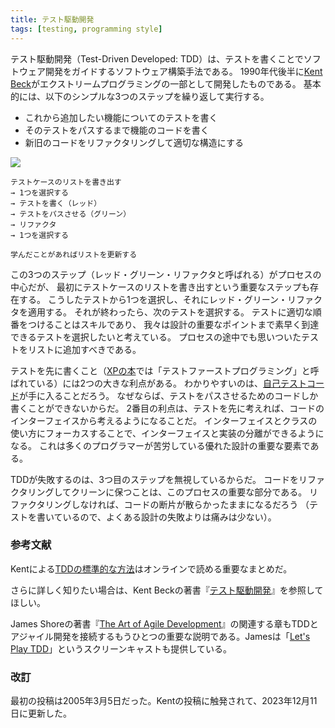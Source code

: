 ```yaml
---
title: テスト駆動開発
tags: [testing, programming style]
---
```


<!-- Test-Driven Development (TDD) is a technique for building software 
 !-- 	that guides software development by writing tests. It was developed by Kent Beck in the late 1990's as part of Extreme Programming. In essence we follow three simple steps repeatedly: -->
テスト駆動開発（Test-Driven Developed: TDD）は、テストを書くことでソフトウェア開発をガイドするソフトウェア構築手法である。
1990年代後半に[Kent Beck](https://substack.com/@kentbeck)がエクストリームプログラミングの一部として開発したものである。
基本的には、以下のシンプルな3つのステップを繰り返して実行する。

<!-- Write a test for the next bit of functionality you want to add.
 !-- Write the functional code until the test passes.
 !-- Refactor both new and old code to make it well structured. -->
* これから追加したい機能についてのテストを書く
* そのテストをパスするまで機能のコードを書く
* 新旧のコードをリファクタリングして適切な構造にする

![](https://martinfowler.com/bliki/images/test-driven-development/card.png)

```
テストケースのリストを書き出す
→ 1つを選択する
→ テストを書く（レッド）
→ テストをパスさせる（グリーン）
→ リファクタ
→ 1つを選択する

学んだことがあればリストを更新する
```

<!-- Although these three steps, often summarized as Red - Green - Refactor,
 !-- 	are the heart of the process, 
 !-- there's also a vital initial step
 !-- 	where we write out a list of test cases first.  -->
<!-- We then pick one of these tests, 
 !-- 	apply red-green-refactor to it, 
 !-- 	and once we're done pick the next.  -->
<!-- Sequencing the tests properly is a skill, 
 !-- we want to pick tests
 !-- 	that drive us quickly to the salient points in the design.  -->
<!-- During the process 
 !-- 	we should add more tests to our lists as they occur to us. -->

この3つのステップ（レッド・グリーン・リファクタと呼ばれる）がプロセスの中心だが、
最初にテストケースのリストを書き出すという重要なステップも存在する。
こうしたテストから1つを選択し、それにレッド・グリーン・リファクタを適用する。
それが終わったら、次のテストを選択する。
テストに適切な順番をつけることはスキルであり、
我々は設計の重要なポイントまで素早く到達できるテストを選択したいと考えている。
プロセスの途中でも思いついたテストをリストに追加すべきである。

<!-- Writing the test first, what XPE2 calls Test-First Programming, provides two main benefits. 
 !-- Most obviously it's a way to get SelfTestingCode, 
 !-- since we can only write some functional code in response to making a test pass. -->
<!-- The second benefit is that thinking about the test first 
 !-- 	forces us to think about the interface to the code first.  -->
<!-- This focus on interface and how you use a class helps us separate interface from implementation, a key element of good design that many programmers struggle with. -->

テストを先に書くこと（[XPの本](https://www.amazon.co.jp/dp/B012UWOLOQ/)では「テストファーストプログラミング」と呼ばれている）には2つの大きな利点がある。
わかりやすいのは、[自己テストコード](/SelfTestingCode)が手に入ることだろう。
なぜならば、テストをパスさせるためのコードしか書くことができないからだ。
2番目の利点は、テストを先に考えれば、コードのインターフェイスから考えるようになることだ。
インターフェイスとクラスの使い方にフォーカスすることで、インターフェイスと実装の分離ができるようになる。
これは多くのプログラマーが苦労している優れた設計の重要な要素である。

<!-- The most common way that I hear to screw up TDD is neglecting the third step. Refactoring the code to keep it clean is a key part of the process, otherwise we just end up with a messy aggregation of code fragments. (At least these will have tests, so it's a less painful result than most failures of design.) -->

TDDが失敗するのは、3つ目のステップを無視しているからだ。
コードをリファクタリングしてクリーンに保つことは、このプロセスの重要な部分である。
リファクタリングしなければ、コードの断片が散らかったままになるだろう
（テストを書いているので、よくある設計の失敗よりは痛みは少ない）。

<!-- Further Reading -->
### 参考文献

<!-- Kent's summary of the canonical way to do TDD is the key online summary. -->

Kentによる[TDDの標準的な方法](https://tidyfirst.substack.com/p/canon-tdd)はオンラインで読める重要なまとめだ。

<!-- For more depth, head to Kent Beck's book Test-Driven Development. -->
さらに詳しく知りたい場合は、Kent Beckの著書『[テスト駆動開発](https://www.amazon.co.jp/dp/B077D2L69C/)』を参照してほしい。

<!-- The relevant chapter of James Shore's The Art of Agile Development  -->
<!-- is another sound description 
 !-- that also connects it to the rest of effective agile development. 
 !-- James also wrote a series of screencasts called Let's Play TDD. -->

James Shoreの著書『[The Art of Agile Development](https://www.amazon.co.jp/Art-Agile-Development-English-ebook/dp/B09JL2JW4V/)』の関連する章もTDDとアジャイル開発を接続するもうひとつの重要な説明である。Jamesは「[Let's Play TDD](https://www.jamesshore.com/v2/projects/lets-play-tdd)」というスクリーンキャストも提供している。

<!-- Revisions -->
### 改訂

<!-- My original post of this page was 2005-03-05.  -->
<!-- Inspired by Kent's canonical post, I updated it on 2023-12-11 -->
最初の投稿は2005年3月5日だった。Kentの投稿に触発されて、2023年12月11日に更新した。

<!-- ↓2005年版 -->
<!-- テスト駆動開発（TDD）はテストを通じて開発プロセスを駆動する設計技法です。
 !-- 基本的に、以下の3つのシンプルなステップを繰り返して行います。
 !--  
 !-- * これから追加したい機能についてテストを書く
 !-- * そのテストをパスするまで機能コードを書く
 !-- * よりよい構造になるように、新旧コードをリファクタリングする
 !-- 
 !-- この3つのステップを1サイクルとして、繰り返し行います。
 !-- テストをひとつずつ書き、システムの機能を作り上げていくのです。
 !-- まず先にテストを書くことには、2つの利点があります（ケント・ベックの白本ではこれを「テストファーストプログラミング」と呼んでいます）。
 !-- まず、当然ですが、[自己テスト用コード](/SelfTestingCode)を書くことができるという点です。
 !-- テストをパスさせながら機能コードを書いていけばよいからです。
 !-- 2番目の利点は、テストファーストだと、コードのインターフェイスを先に考えなければならなくなるという点です。
 !-- インターフェイスやクラスをどのように使うかに焦点をあてることで、
 !-- インターフェイスと実装との分離がしやすくなります。
 !-- 
 !-- TDDが失敗するのは、3番目のステップを無視しているからです。
 !-- コードをリファクタリングしてキレイに保つことは、このプロセスのキーとなる部分です。
 !-- さもないと、コードの断片が散らかった状態になってしまうでしょう。
 !-- （少なくともテストコードは付いているでしょうから、その他の設計の失敗よりは被害は少ないでしょうが） -->


